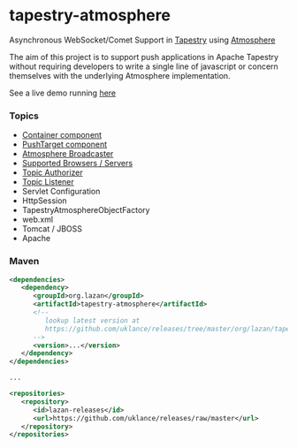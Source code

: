 tapestry-atmosphere
===================

Asynchronous WebSocket/Comet Support in [Tapestry](http://tapestry.apache.org) using [Atmosphere](https://github.com/Atmosphere/atmosphere)

The aim of this project is to support push applications in Apache Tapestry without requiring developers
to write a single line of javascript or concern themselves with the underlying Atmosphere implementation.

See a live demo running [here](http://tapestry-atmosphere.uklance.cloudbees.net)

### Topics

- [Container component](https://github.com/uklance/tapestry-atmosphere/wiki/Container-Component)
- [PushTarget component](https://github.com/uklance/tapestry-atmosphere/wiki/PushTarget-Component)
- [Atmosphere Broadcaster](https://github.com/uklance/tapestry-atmosphere/wiki/Atmosphere-Broadcaster)
- [Supported Browsers / Servers](https://github.com/Atmosphere/atmosphere/wiki/Supported-WebServers-and-Browsers)
- [Topic Authorizer](https://github.com/uklance/tapestry-atmosphere/wiki/Topic-Authorizer)
- [Topic Listener](https://github.com/uklance/tapestry-atmosphere/wiki/Topic-Listener)
- Servlet Configuration
- HttpSession
- TapestryAtmosphereObjectFactory
- web.xml
- Tomcat / JBOSS
- Apache

### Maven

```xml
<dependencies>
   <dependency>
      <groupId>org.lazan</groupId>
      <artifactId>tapestry-atmosphere</artifactId>
      <!-- 
         lookup latest version at 
         https://github.com/uklance/releases/tree/master/org/lazan/tapestry-atmosphere
      -->
      <version>...</version> 
   </dependency>
</dependencies>

...

<repositories>
   <repository>
      <id>lazan-releases</id>
      <url>https://github.com/uklance/releases/raw/master</url>
   </repository>
</repositories>
```


